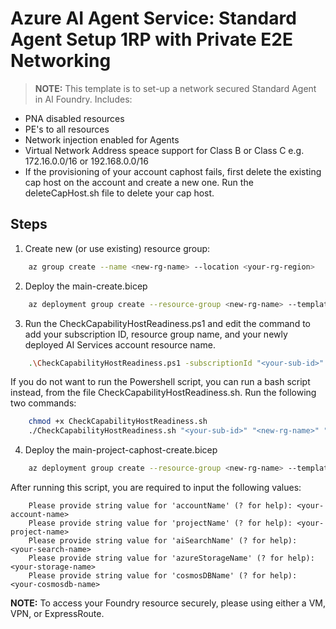 # Azure AI Agent Service: Standard Agent Setup 1RP with Private E2E Networking

> **NOTE:** This template is to set-up a network secured Standard Agent in AI Foundry. Includes:
* PNA disabled resources
* PE's to all resources
* Network injection enabled for Agents
* Virtual Network Address speace support for Class B or Class C e.g. 172.16.0.0/16 or 192.168.0.0/16
* If the provisioning of your account caphost fails, first delete the existing cap host on the account and create a new one. Run the deleteCapHost.sh file to delete your cap host. 


## Steps

1. Create new (or use existing) resource group:

```bash
    az group create --name <new-rg-name> --location <your-rg-region>
```

2. Deploy the main-create.bicep

```bash
    az deployment group create --resource-group <new-rg-name> --template-file main-create.bicep
```
3. Run the CheckCapabilityHostReadiness.ps1 and edit the command to add your subscription ID, resource group name, and your newly deployed AI Services account resource name.

```bash
    .\CheckCapabilityHostReadiness.ps1 -subscriptionId "<your-sub-id>" -resourcegroup "<new-rg-name>" -accountname "<your-aiservices-name>"
```

If you do not want to run the Powershell script, you can run a bash script instead, from the file CheckCapabilityHostReadiness.sh. Run the following two commands:

```bash
    chmod +x CheckCapabilityHostReadiness.sh
    ./CheckCapabilityHostReadiness.sh "<your-sub-id>" "<new-rg-name>" "<your-aiservices-name>"
```

4. Deploy the main-project-caphost-create.bicep

```bash
    az deployment group create --resource-group <new-rg-name> --template-file main-project-caphost-create.bicep
```

After running this script, you are required to input the following values:

```
    Please provide string value for 'accountName' (? for help): <your-account-name>
    Please provide string value for 'projectName' (? for help): <your-project-name>
    Please provide string value for 'aiSearchName' (? for help): <your-search-name>
    Please provide string value for 'azureStorageName' (? for help): <your-storage-name>
    Please provide string value for 'cosmosDBName' (? for help): <your-cosmosdb-name>
```

**NOTE:** To access your Foundry resource securely, please using either a VM, VPN, or ExpressRoute.